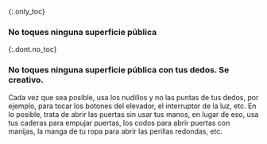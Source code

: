 {:.only_toc}
### No toques ninguna superficie pública 

{:.dont.no_toc}
### No toques ninguna superficie pública con tus dedos. Se creativo.

Cada vez que sea posible, usa los nudillos y no las puntas de tus dedos, por ejemplo, para tocar los botones del elevador, el interruptor de la luz, etc. En lo posible, trata de abrir las puertas sin usar tus manos, en lugar de eso, usa tus caderas para empujar puertas, los codos para abrir puertas con manijas, la manga de tu ropa para abrir las perillas redondas, etc.
